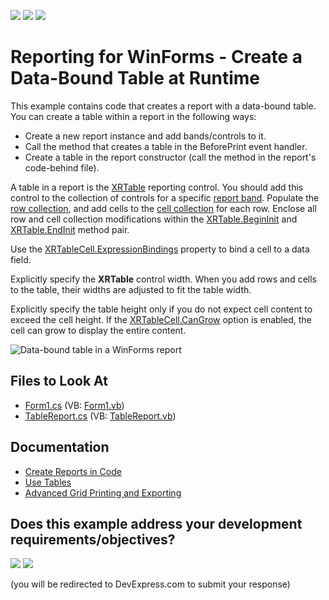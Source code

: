 <!-- default badges list -->
[![](https://img.shields.io/badge/Open_in_DevExpress_Support_Center-FF7200?style=flat-square&logo=DevExpress&logoColor=white)](https://supportcenter.devexpress.com/ticket/details/E1356)
[![](https://img.shields.io/badge/📖_How_to_use_DevExpress_Examples-e9f6fc?style=flat-square)](https://docs.devexpress.com/GeneralInformation/403183)
[![](https://img.shields.io/badge/💬_Leave_Feedback-feecdd?style=flat-square)](#does-this-example-address-your-development-requirementsobjectives)
<!-- default badges end -->
# Reporting for WinForms - Create a Data-Bound Table at Runtime 

This example contains code that creates a report with a data-bound table. You can create a table within a report in the following ways:

- Create a new report instance and add bands/controls to it.
- Call the method that creates a table in the BeforePrint event handler.
- Create a table in the report constructor (call the method in the report's code-behind file).

A table in a report is the [XRTable](https://docs.devexpress.com/XtraReports/DevExpress.XtraReports.UI.XRTable) reporting control. You should
add this control to the collection of controls for a specific [report band](https://docs.devexpress.com/XtraReports/2587/detailed-guide-to-devexpress-reporting/introduction-to-banded-reports). Populate the [row collection](https://docs.devexpress.com/XtraReports/DevExpress.XtraReports.UI.XRTable.Rows), and add cells to the [cell collection](https://docs.devexpress.com/XtraReports/DevExpress.XtraReports.UI.XRTableRow.Cells) for each row. Enclose all row and cell collection modifications within the [XRTable.BeginInit](https://docs.devexpress.com/XtraReports/DevExpress.XtraReports.UI.XRTable.BeginInit) and [XRTable.EndInit](https://docs.devexpress.com/XtraReports/DevExpress.XtraReports.UI.XRTable.EndInit) method pair.

Use the [XRTableCell.ExpressionBindings](https://docs.devexpress.com/XtraReports/DevExpress.XtraReports.UI.XRControl.ExpressionBindings) property to bind a cell to a data field.

Explicitly specify the **XRTable** control width. When you add rows and cells to the table, their widths are adjusted to fit the table width.

Explicitly specify the table height only if you do not expect cell content to exceed the cell height. If the [XRTableCell.CanGrow](https://docs.devexpress.com/XtraReports/DevExpress.XtraReports.UI.XRTableCell.CanGrow) option is enabled, the cell can grow to display the entire content.

![Data-bound table in a WinForms report](Images/screenshot.png)

<!-- default file list -->

## Files to Look At

* [Form1.cs](CS/Form1.cs) (VB: [Form1.vb](VB/Form1.vb))
* [TableReport.cs](CS/TableReport.cs) (VB: [TableReport.vb](VB/TableReport.vb))

<!-- default file list end -->

## Documentation

- [Create Reports in Code](https://docs.devexpress.com/XtraReports/115726/detailed-guide-to-devexpress-reporting/reporting-api/create-reports-in-code)
- [Use Tables](https://docs.devexpress.com/XtraReports/9741/detailed-guide-to-devexpress-reporting/use-report-controls/use-tables)
- [Advanced Grid Printing and Exporting](https://docs.devexpress.com/WindowsForms/114962/controls-and-libraries/data-grid/export-and-printing/advanced-grid-printing-and-exporting)



<!-- feedback -->
## Does this example address your development requirements/objectives?

[<img src="https://www.devexpress.com/support/examples/i/yes-button.svg"/>](https://www.devexpress.com/support/examples/survey.xml?utm_source=github&utm_campaign=reporting-winforms-create-table-at-runtime&~~~was_helpful=yes) [<img src="https://www.devexpress.com/support/examples/i/no-button.svg"/>](https://www.devexpress.com/support/examples/survey.xml?utm_source=github&utm_campaign=reporting-winforms-create-table-at-runtime&~~~was_helpful=no)

(you will be redirected to DevExpress.com to submit your response)
<!-- feedback end -->
